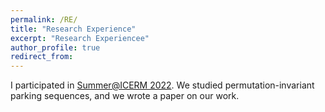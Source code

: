 ```yaml
---
permalink: /RE/
title: "Research Experience"
excerpt: "Research Experiencee"
author_profile: true
redirect_from: 
---
```

I participated in <a href="https://icerm.brown.edu/summerug/2022/">Summer@ICERM 2022</a>. We studied permutation-invariant parking sequences, and we wrote a paper on our work.

